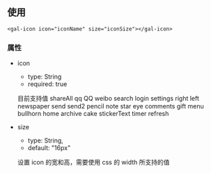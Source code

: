 ## 使用

```
<gal-icon icon="iconName" size="iconSize"></gal-icon>
```

### 属性

-   icon

    -   type: String
    -   required: true

    目前支持值
    shareAll qq QQ weibo search login settings right left newspaper send send2 pencil note star eye comments gift menu bullhorn home archive cake stickerText timer refresh

-   size

    -   type: String,
    -   default: "16px"

    设置 icon 的宽和高，需要使用 css 的 width 所支持的值
